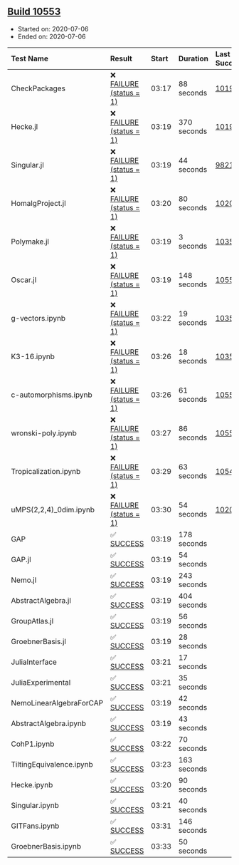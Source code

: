 ## [Build 10553](https://oscarci.mathematik.uni-kl.de/job/oscar/10553/)

* Started on: 2020-07-06
* Ended on: 2020-07-06

| Test Name    | Result | Start | Duration | Last Success | First Failure |
|:-------------|:-------|:------|:---------|:-------------|:--------------|
| CheckPackages | ❌ [FAILURE (status = 1)](https://oscarci.mathematik.uni-kl.de/job/oscar/10553/artifact/logs/build-10553/CheckPackages.log) | 03:17 | 88 seconds | [10197](https://oscarci.mathematik.uni-kl.de/job/oscar/10197/) | [10198](https://oscarci.mathematik.uni-kl.de/job/oscar/10198/) |
| Hecke.jl | ❌ [FAILURE (status = 1)](https://oscarci.mathematik.uni-kl.de/job/oscar/10553/artifact/logs/build-10553/Hecke.jl.log) | 03:19 | 370 seconds | [10197](https://oscarci.mathematik.uni-kl.de/job/oscar/10197/) | [10198](https://oscarci.mathematik.uni-kl.de/job/oscar/10198/) |
| Singular.jl | ❌ [FAILURE (status = 1)](https://oscarci.mathematik.uni-kl.de/job/oscar/10553/artifact/logs/build-10553/Singular.jl.log) | 03:19 | 44 seconds | [9821](https://oscarci.mathematik.uni-kl.de/job/oscar/9821/) | [9822](https://oscarci.mathematik.uni-kl.de/job/oscar/9822/) |
| HomalgProject.jl | ❌ [FAILURE (status = 1)](https://oscarci.mathematik.uni-kl.de/job/oscar/10553/artifact/logs/build-10553/HomalgProject.jl.log) | 03:20 | 80 seconds | [10209](https://oscarci.mathematik.uni-kl.de/job/oscar/10209/) | [10210](https://oscarci.mathematik.uni-kl.de/job/oscar/10210/) |
| Polymake.jl | ❌ [FAILURE (status = 1)](https://oscarci.mathematik.uni-kl.de/job/oscar/10553/artifact/logs/build-10553/Polymake.jl.log) | 03:19 | 3 seconds | [10356](https://oscarci.mathematik.uni-kl.de/job/oscar/10356/) | [10357](https://oscarci.mathematik.uni-kl.de/job/oscar/10357/) |
| Oscar.jl | ❌ [FAILURE (status = 1)](https://oscarci.mathematik.uni-kl.de/job/oscar/10553/artifact/logs/build-10553/Oscar.jl.log) | 03:19 | 148 seconds | [10550](https://oscarci.mathematik.uni-kl.de/job/oscar/10550/) | [10551](https://oscarci.mathematik.uni-kl.de/job/oscar/10551/) |
| g-vectors.ipynb | ❌ [FAILURE (status = 1)](https://oscarci.mathematik.uni-kl.de/job/oscar/10553/artifact/logs/build-10553/g-vectors.ipynb.log) | 03:22 | 19 seconds | [10356](https://oscarci.mathematik.uni-kl.de/job/oscar/10356/) | [10357](https://oscarci.mathematik.uni-kl.de/job/oscar/10357/) |
| K3-16.ipynb | ❌ [FAILURE (status = 1)](https://oscarci.mathematik.uni-kl.de/job/oscar/10553/artifact/logs/build-10553/K3-16.ipynb.log) | 03:26 | 18 seconds | [10356](https://oscarci.mathematik.uni-kl.de/job/oscar/10356/) | [10357](https://oscarci.mathematik.uni-kl.de/job/oscar/10357/) |
| c-automorphisms.ipynb | ❌ [FAILURE (status = 1)](https://oscarci.mathematik.uni-kl.de/job/oscar/10553/artifact/logs/build-10553/c-automorphisms.ipynb.log) | 03:26 | 61 seconds | [10551](https://oscarci.mathematik.uni-kl.de/job/oscar/10551/) | [10552](https://oscarci.mathematik.uni-kl.de/job/oscar/10552/) |
| wronski-poly.ipynb | ❌ [FAILURE (status = 1)](https://oscarci.mathematik.uni-kl.de/job/oscar/10553/artifact/logs/build-10553/wronski-poly.ipynb.log) | 03:27 | 86 seconds | [10552](https://oscarci.mathematik.uni-kl.de/job/oscar/10552/) | [10553](https://oscarci.mathematik.uni-kl.de/job/oscar/10553/) |
| Tropicalization.ipynb | ❌ [FAILURE (status = 1)](https://oscarci.mathematik.uni-kl.de/job/oscar/10553/artifact/logs/build-10553/Tropicalization.ipynb.log) | 03:29 | 63 seconds | [10549](https://oscarci.mathematik.uni-kl.de/job/oscar/10549/) | [10550](https://oscarci.mathematik.uni-kl.de/job/oscar/10550/) |
| uMPS(2,2,4)_0dim.ipynb | ❌ [FAILURE (status = 1)](https://oscarci.mathematik.uni-kl.de/job/oscar/10553/artifact/logs/build-10553/uMPS-2-2-4-_0dim.ipynb.log) | 03:30 | 54 seconds | [10209](https://oscarci.mathematik.uni-kl.de/job/oscar/10209/) | [10210](https://oscarci.mathematik.uni-kl.de/job/oscar/10210/) |
| GAP | ✅ [SUCCESS](https://oscarci.mathematik.uni-kl.de/job/oscar/10553/artifact/logs/build-10553/GAP.log) | 03:19 | 178 seconds |  |  |
| GAP.jl | ✅ [SUCCESS](https://oscarci.mathematik.uni-kl.de/job/oscar/10553/artifact/logs/build-10553/GAP.jl.log) | 03:19 | 54 seconds |  |  |
| Nemo.jl | ✅ [SUCCESS](https://oscarci.mathematik.uni-kl.de/job/oscar/10553/artifact/logs/build-10553/Nemo.jl.log) | 03:19 | 243 seconds |  |  |
| AbstractAlgebra.jl | ✅ [SUCCESS](https://oscarci.mathematik.uni-kl.de/job/oscar/10553/artifact/logs/build-10553/AbstractAlgebra.jl.log) | 03:19 | 404 seconds |  |  |
| GroupAtlas.jl | ✅ [SUCCESS](https://oscarci.mathematik.uni-kl.de/job/oscar/10553/artifact/logs/build-10553/GroupAtlas.jl.log) | 03:19 | 56 seconds |  |  |
| GroebnerBasis.jl | ✅ [SUCCESS](https://oscarci.mathematik.uni-kl.de/job/oscar/10553/artifact/logs/build-10553/GroebnerBasis.jl.log) | 03:19 | 28 seconds |  |  |
| JuliaInterface | ✅ [SUCCESS](https://oscarci.mathematik.uni-kl.de/job/oscar/10553/artifact/logs/build-10553/JuliaInterface.log) | 03:21 | 17 seconds |  |  |
| JuliaExperimental | ✅ [SUCCESS](https://oscarci.mathematik.uni-kl.de/job/oscar/10553/artifact/logs/build-10553/JuliaExperimental.log) | 03:21 | 35 seconds |  |  |
| NemoLinearAlgebraForCAP | ✅ [SUCCESS](https://oscarci.mathematik.uni-kl.de/job/oscar/10553/artifact/logs/build-10553/NemoLinearAlgebraForCAP.log) | 03:19 | 42 seconds |  |  |
| AbstractAlgebra.ipynb | ✅ [SUCCESS](https://oscarci.mathematik.uni-kl.de/job/oscar/10553/artifact/logs/build-10553/AbstractAlgebra.ipynb.log) | 03:19 | 43 seconds |  |  |
| CohP1.ipynb | ✅ [SUCCESS](https://oscarci.mathematik.uni-kl.de/job/oscar/10553/artifact/logs/build-10553/CohP1.ipynb.log) | 03:22 | 70 seconds |  |  |
| TiltingEquivalence.ipynb | ✅ [SUCCESS](https://oscarci.mathematik.uni-kl.de/job/oscar/10553/artifact/logs/build-10553/TiltingEquivalence.ipynb.log) | 03:23 | 163 seconds |  |  |
| Hecke.ipynb | ✅ [SUCCESS](https://oscarci.mathematik.uni-kl.de/job/oscar/10553/artifact/logs/build-10553/Hecke.ipynb.log) | 03:20 | 90 seconds |  |  |
| Singular.ipynb | ✅ [SUCCESS](https://oscarci.mathematik.uni-kl.de/job/oscar/10553/artifact/logs/build-10553/Singular.ipynb.log) | 03:21 | 40 seconds |  |  |
| GITFans.ipynb | ✅ [SUCCESS](https://oscarci.mathematik.uni-kl.de/job/oscar/10553/artifact/logs/build-10553/GITFans.ipynb.log) | 03:31 | 146 seconds |  |  |
| GroebnerBasis.ipynb | ✅ [SUCCESS](https://oscarci.mathematik.uni-kl.de/job/oscar/10553/artifact/logs/build-10553/GroebnerBasis.ipynb.log) | 03:33 | 50 seconds |  |  |
